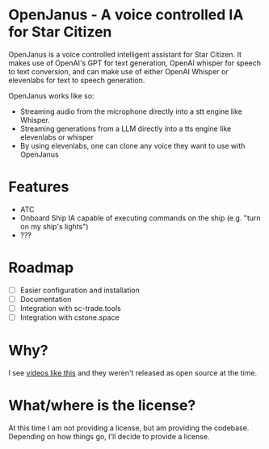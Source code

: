 # OpenJanus - A voice controlled IA for Star Citizen
OpenJanus is a voice controlled intelligent assistant for Star Citizen. It makes use of OpenAI's GPT for text generation, OpenAI whisper for speech to text conversion, and can make use of either OpenAI Whisper or elevenlabs for text to speech generation.

OpenJanus works like so:

- Streaming audio from the microphone directly into a stt engine like Whisper.
- Streaming generations from a LLM directly into a tts engine like elevenlabs or whisper
- By using elevenlabs, one can clone any voice they want to use with OpenJanus

# Features
- ATC
- Onboard Ship IA capable of executing commands on the ship (e.g. "turn on my ship's lights")
- ???

# Roadmap
- [ ] Easier configuration and installation
- [ ] Documentation
- [ ] Integration with sc-trade.tools
- [ ] Integration with cstone.space

# Why?
I see [videos like this](https://www.youtube.com/watch?v=hHy7OZQX_nQ) and they weren't released as open source at the time.

# What/where is the license?
At this time I am not providing a license, but am providing the codebase. Depending on how things go, I'll decide to provide a license.